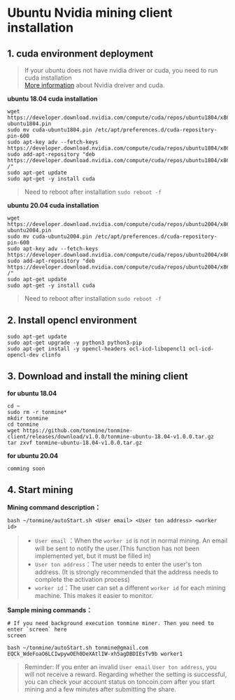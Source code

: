 # Ubuntu Nvidia mining client installation

## 1. cuda environment deployment
> If your ubuntu does not have nvidia driver or cuda, you need to run cuda installation    
> [More information](https://developer.nvidia.com/cuda-downloads) about Nvidia dreiver and cuda.

**ubuntu 18.04 cuda installation**
```
wget https://developer.download.nvidia.com/compute/cuda/repos/ubuntu1804/x86_64/cuda-ubuntu1804.pin
sudo mv cuda-ubuntu1804.pin /etc/apt/preferences.d/cuda-repository-pin-600
sudo apt-key adv --fetch-keys https://developer.download.nvidia.com/compute/cuda/repos/ubuntu1804/x86_64/7fa2af80.pub
sudo add-apt-repository "deb https://developer.download.nvidia.com/compute/cuda/repos/ubuntu1804/x86_64/ /"
sudo apt-get update
sudo apt-get -y install cuda
```
> Need to reboot after installation `sudo reboot -f`

**ubuntu 20.04 cuda installation**
```
wget https://developer.download.nvidia.com/compute/cuda/repos/ubuntu2004/x86_64/cuda-ubuntu2004.pin
sudo mv cuda-ubuntu2004.pin /etc/apt/preferences.d/cuda-repository-pin-600
sudo apt-key adv --fetch-keys https://developer.download.nvidia.com/compute/cuda/repos/ubuntu2004/x86_64/7fa2af80.pub
sudo add-apt-repository "deb https://developer.download.nvidia.com/compute/cuda/repos/ubuntu2004/x86_64/ /"
sudo apt-get update
sudo apt-get -y install cuda
```
> Need to reboot after installation `sudo reboot -f`

## 2. Install opencl environment
```
sudo apt-get update
sudo apt-get upgrade -y python3 python3-pip
sudo apt-get install -y opencl-headers ocl-icd-libopencl1 ocl-icd-opencl-dev clinfo
```

## 3. Download and install the mining client

**for ubuntu 18.04**
```
cd ~
sudo rm -r tonmine*
mkdir tonmine
cd tonmine
wget https://github.com/tonmine/tonmine-client/releases/download/v1.0.0/tonmine-ubuntu-18.04-v1.0.0.tar.gz
tar zxvf tonmine-ubuntu-18.04-v1.0.0.tar.gz
```

**for ubuntu 20.04**
```
comming soon
```

## 4. Start mining

**Mining command description：**

```
bash ~/tonmine/autoStart.sh <User email> <User ton address> <worker id>
```
> * `User email` ：When the `worker id` is not in normal mining. An email will be sent to notify the user.(This function has not been implemented yet, but it must be filled in)
> * `User ton address`：The user needs to enter the user's ton address. (It is strongly recommended that the address needs to complete the activation process)
> * `worker id`：The user can set a different `worker id` for each mining machine. This makes it easier to monitor.


**Sample mining commands：**
```
# If you need background execution tonmine miner. Then you need to enter `screen` here
screen

bash ~/tonmine/autoStart.sh tonmine@gmail.com EQCk_WdeFoaO6LCIwpywOEh0DeXAtlIW-xh5agDBDIEsTv9b worker1
```

> Reminder: If you enter an invalid `User email` `User ton address`, you will not receive a reward. Regarding whether the setting is successful, you can check your account status on toncoin.com after you start mining and a few minutes after submitting the share.